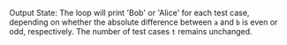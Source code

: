 Output State: The loop will print 'Bob' or 'Alice' for each test case, depending on whether the absolute difference between `a` and `b` is even or odd, respectively. The number of test cases `t` remains unchanged.